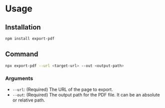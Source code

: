 # Usage

## Installation

```bash
npm install export-pdf
```

## Command

```bash
npx export-pdf --url <target-url> --out <output-path>
```

### Arguments

- `--url`: (Required) The URL of the page to export.
- `--out`: (Required) The output path for the PDF file. It can be an absolute or relative path.
